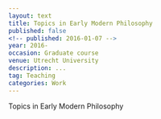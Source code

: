```yaml
---
layout: text
title: Topics in Early Modern Philosophy
published: false
<!-- published: 2016-01-07 -->
year: 2016-
occasion: Graduate course
venue: Utrecht University
description: ...
tag: Teaching
categories: Work
---
```



Topics in Early Modern Philosophy
